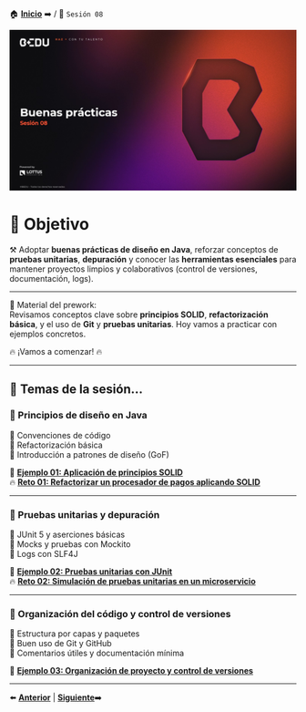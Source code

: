 🏠 [**Inicio**](../Readme.md) ➡️ / 📖 `Sesión 08`

<div align="center">
    <img src="Imagenes/S08.jpg" alt="Sesion_08">
</div>

# 🎯 Objetivo

⚒️ Adoptar **buenas prácticas de diseño en Java**, reforzar conceptos de **pruebas unitarias**, **depuración** y conocer las **herramientas esenciales** para mantener proyectos limpios y colaborativos (control de versiones, documentación, logs).

---

📘 Material del prework:  
Revisamos conceptos clave sobre **principios SOLID**, **refactorización básica**, y el uso de **Git** y **pruebas unitarias**. Hoy vamos a practicar con ejemplos concretos.

🔥 ¡Vamos a comenzar! 🔥

---

## 📂 Temas de la sesión...

### 📖 Principios de diseño en Java

🔹 Convenciones de código  
🔹 Refactorización básica  
🔹 Introducción a patrones de diseño (GoF)

📜 **[Ejemplo 01: Aplicación de principios SOLID](Ejemplo-01/Readme.md)**  
🔥 **[Reto 01: Refactorizar un procesador de pagos aplicando SOLID](Reto-01/Readme.md)**  

---

### 📖 Pruebas unitarias y depuración

🔹 JUnit 5 y aserciones básicas  
🔹 Mocks y pruebas con Mockito  
🔹 Logs con SLF4J

📜 **[Ejemplo 02: Pruebas unitarias con JUnit](Ejemplo-02/Readme.md)**  
🔥 **[Reto 02: Simulación de pruebas unitarias en un microservicio](Reto-02/Readme.md)**  

---

### 📖 Organización del código y control de versiones

🔹 Estructura por capas y paquetes  
🔹 Buen uso de Git y GitHub  
🔹 Comentarios útiles y documentación mínima

📜 **[Ejemplo 03: Organización de proyecto y control de versiones](Ejemplo-03/Readme.md)**  

---

⬅️ [**Anterior**](../Sesion-07/Readme.md) | [**Siguiente**](../Readme.md)➡️  